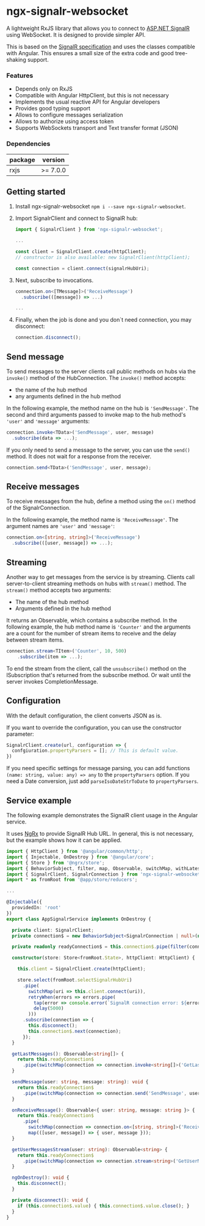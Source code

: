 # ngx-signalr-websocket

A lightweight RxJS library that allows you to connect to [ASP.NET SignalR](https://docs.microsoft.com/en-us/aspnet/core/signalr/introduction) using WebSocket. It is designed to provide simpler API.

This is based on the [SignalR specification](https://github.com/dotnet/aspnetcore/blob/main/src/SignalR/docs/specs/HubProtocol.md) and uses the classes compatible with Angular. This ensures a small size of the extra code and good tree-shaking support.

### Features

- Depends only on RxJS
- Compatible with Angular HttpClient, but this is not necessary
- Implements the usual reactive API for Angular developers
- Provides good typing support
- Allows to configure messages serialization
- Allows to authorize using access token
- Supports WebSockets transport and Text transfer format (JSON)

### Dependencies

package         | version
--------------- | ---------
rxjs            | >= 7.0.0


## Getting started

1. Install ngx-signalr-websocket `npm i --save ngx-signalr-websocket`.

2. Import SignalrClient and connect to SignalR hub:
    ```typescript
    import { SignalrClient } from 'ngx-signalr-websocket';

    ...

    const client = SignalrClient.create(httpClient);
    // constructor is also available: new SignalrClient(httpClient);
    
    const connection = client.connect(signalrHubUri);
    ```

3. Next, subscribe to invocations.
    ```typescript
    connection.on<[TMessage]>('ReceiveMessage')
      .subscribe(([message]) => ...)

    ...
    ```

4. Finally, when the job is done and you don`t need connection, you may disconnect:
    ```typescript
    connection.disconnect();
    ```


## Send message

To send messages to the server сlients call public methods on hubs via the `invoke()` method of the HubConnection. The `invoke()` method accepts:

- the name of the hub method
- any arguments defined in the hub method

In the following example, the method name on the hub is `'SendMessage'`. The second and third arguments passed to invoke map to the hub method's `'user'` and `'message'` arguments:

```typescript
connection.invoke<TData>('SendMessage', user, message)
  .subscribe(data => ...);
```

If you only need to send a message to the server, you can use the `send()` method. It does not wait for a response from the receiver.

```typescript
connection.send<TData>('SendMessage', user, message);
```


## Receive messages

To receive messages from the hub, define a method using the `on()` method of the SignalrConnection.

In the following example, the method name is `'ReceiveMessage'`. The argument names are `'user'` and `'message'`:

```typescript
connection.on<[string, string]>('ReceiveMessage')
  .subscribe(([user, message]) => ...);
```


## Streaming

Another way to get messages from the service is by streaming. Clients call server-to-client streaming methods on hubs with `stream()` method. The `stream()` method accepts two arguments:

- The name of the hub method
- Arguments defined in the hub method

It returns an Observable, which contains a subscribe method. In the following example, the hub method name is `'Counter'` and the arguments are a count for the number of stream items to receive and the delay between stream items.

```typescript
connection.stream<TItem>('Counter', 10, 500)
    .subscribe(item => ...);
```

To end the stream from the client, call the `unsubscribe()` method on the ISubscription that's returned from the subscribe method. Or wait until the server invokes CompletionMessage.


## Configuration

With the default configuration, the client converts JSON as is.

If you want to override the configuration, you can use the constructor parameter:

```typescript
SignalrClient.create(url, configuration => {
  confgiuration.propertyParsers = []; // This is default value.
})
```

If you need specific settings for message parsing, you can add functions `(name: string, value: any) => any` to the `propertyParsers` option. If you need a Date conversion, just add `parseIsoDateStrToDate` to `propertyParsers`.


## Service example

The following example demonstrates the SignalR client usage in the Angular service.

It uses [NgRx](https://ngrx.io/) to provide SignalR Hub URL. In general, this is not necessary, but the example shows how it can be applied.

```typescript
import { HttpClient } from '@angular/common/http';
import { Injectable, OnDestroy } from '@angular/core';
import { Store } from '@ngrx/store';
import { BehaviorSubject, filter, map, Observable, switchMap, withLatestFrom } from 'rxjs';
import { SignalrClient, SignalrConnection } from 'ngx-signalr-websocket';
import * as fromRoot from '@app/store/reducers';

...

@Injectable({
  providedIn: 'root'
})
export class AppSignalrService implements OnDestroy {

  private client: SignalrClient;
  private connection$ = new BehaviorSubject<SignalrConnection | null>(null);

  private readonly readyConnection$ = this.connection$.pipe(filter(connection => !!connection && connection.opened));

  constructor(store: Store<fromRoot.State>, httpClient: HttpClient) {

    this.client = SignalrClient.create(httpClient);

    store.select(fromRoot.selectSignalrHubUri)
      .pipe(
        switchMap(uri => this.client.connect(uri)),
        retryWhen(errors => errors.pipe(
          tap(error => console.error(`SignalR connection error: ${error}`)),
          delay(5000)
        )))
      .subscribe(connection => {
        this.disconnect();
        this.connection$.next(connection);
      });
  }

  getLastMessages(): Observable<string[]> {
    return this.readyConnection$
      .pipe(switchMap(connection => connection.invoke<string[]>('GetLastMessages', 10)));
  }

  sendMessage(user: string, message: string): void {
    return this.readyConnection$
      .pipe(switchMap(connection => connection.send('SendMessage', user, message)));
  }

  onReceiveMessage(): Observable<{ user: string, message: string }> {
    return this.readyConnection$
      .pipe(
        switchMap(connection => connection.on<[string, string]>('ReceiveMessage')),
        map(([user, message]) => { user, message }));
  }

  getUserMessagesStream(user: string): Observable<string> {
    return this.readyConnection$
      .pipe(switchMap(connection => connection.stream<string>('GetUserMessagesStream', user)));
  }

  ngOnDestroy(): void {
    this.disconnect();
  }

  private disconnect(): void {
    if (this.connection$.value) { this.connection$.value.close(); }
  }
}
```
